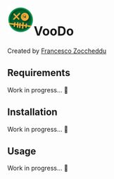 <img align="left" width="60" height="60" src="Icon\Icon.png" alt="VooDo Icon">

# VooDo

Created by [Francesco Zoccheddu](https://github.com/francescozoccheddu)
## Requirements
Work in progress… 🤥
## Installation
Work in progress… 🤥
## Usage
Work in progress… 🤥

